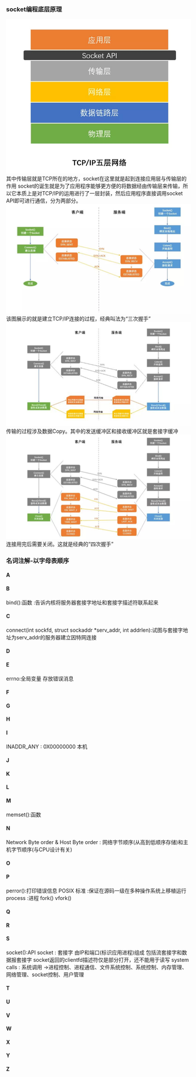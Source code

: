 ### socket编程底层原理
![](images/TCPIP.jpg)
其中传输层就是TCP所在的地方，socket在这里就是起到连接应用层与传输层的作用
socket的诞生就是为了应用程序能够更方便的将数据经由传输层来传输，所以它本质上是对TCP/IP的运用进行了一层封装，然后应用程序直接调用socket API即可进行通信，分为两部分。
![三次握手](images\三次握手.jpg)
该图展示的就是建立TCP/IP连接的过程，经典叫法为“三次握手”
![](images\数据传输.jpg)
传输的过程涉及数据Copy。其中的发送缓冲区和接收缓冲区就是套接字缓冲
![](images\四次挥手.jpg)
连接用完后需要关闭。这就是经典的“四次握手”

### 名词注解-以字母表顺序

#### A

#### B
bind():函数 :告诉内核将服务器套接字地址和套接字描述符联系起来 
#### C
connect(int sockfd, struct sockaddr *serv_addr, int addrlen):试图与套接字地址为serv_addr的服务器建立因特网连接
#### D
#### E
errno:全局变量 存放错误消息
#### F
#### G
#### H
#### I
INADDR_ANY : 0X00000000 本机
#### J
#### K
#### L
#### M
memset():函数
#### N
Network Byte order & Host Byte order : 网络字节顺序(从高到低顺序存储)和主机字节顺序(与CPU设计有关)
#### O
#### P
perror():打印错误信息
POSIX 标准 :保证在源码一级在多种操作系统上移植运行
process :进程  fork() vfork()
#### Q
#### R
#### S
socket():API
socket : 套接字 由IP和端口(标识应用进程)组成 包括流套接字和数据报套接字
socket返回的clientfd描述符仅是部分打开，还不能用于读写
system calls : 系统调用 ->进程控制、进程通信、文件系统控制、系统控制、内存管理、网络管理、socket控制、用户管理
#### T
#### U
#### V
#### W
#### X
#### Y
#### Z




